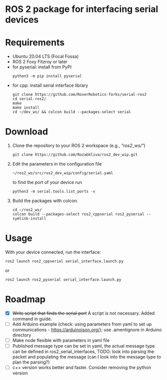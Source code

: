 # ROS 2 package for interfacing serial devices

# Requirements
- Ubuntu 20.04 LTS (Focal Fossa)
- ROS 2 Foxy Fitzroy or later
- for pyserial: install from PyPI
  ```
  python3 -m pip install pyserial
  ```
- for cpp: install serial interface library
  ```
  git clone https://github.com/RoverRobotics-forks/serial-ros2
  cd serial-ros2/
  make
  make install
  cd ~/dev_ws/ && colcon build --packages-select serial
  ```


# Download
<ol>
  <li>Clone the repository to your ROS 2 workspace (e.g., <em>"ros2_ws/"</em>)

  ```
  git clone https://github.com/RozaGkliva/ros2_dev_wip.git
  ```
  </li>

  <li>Edit the parameters in the configuration file

  ```
  ~/ros2_ws/src/ros2_dev_wip/config/serial.yaml
  ```

  to find the port of your device run
  ```
  python3 -m serial.tools.list_ports -v
  ```
  </li>

  <li>Build the packages with colcon.

  ```
  cd ~/ros2_ws/
  colcon build --packages-select ros2_cppserial ros2_pyserial --symlink-install
  ```
  </li>
</ol>

# Usage

  With your device connected, run the interface:
  ```
  ros2 launch ros2_cppserial serial_interface.launch.py
  ```
  or
  ```
  ros2 launch ros2_pyserial serial_interface.launch.py
  ```



# Roadmap
- [x] ~~Write script that finds the serial port~~ A script is not necessary. Added command in guide.
- [ ] Add Arduino example (check: using parameters from yaml to set up communications - https://arduinojson.org/); use .amentignore in Arduino directory
- [ ] Make node flexible with parameters in yaml file
- [ ] Published message type can be set in yaml, the actual message type can be defined in ros2_serial_interfaces, TODO: look into parsing the packet and populating the message (can I look into the message type to plan the parsing?)
- [ ] c++ version works better and faster. Consider removing the python version
